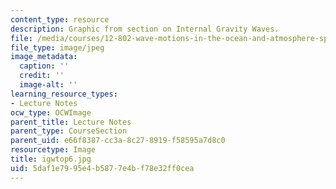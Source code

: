 ```yaml
---
content_type: resource
description: Graphic from section on Internal Gravity Waves.
file: /media/courses/12-802-wave-motions-in-the-ocean-and-atmosphere-spring-2004/5daf1e7995e4b5877e4bf78e32ff0cea_igwtop6.jpg
file_type: image/jpeg
image_metadata:
  caption: ''
  credit: ''
  image-alt: ''
learning_resource_types:
- Lecture Notes
ocw_type: OCWImage
parent_title: Lecture Notes
parent_type: CourseSection
parent_uid: e66f8387-cc3a-8c27-8919-f58595a7d8c0
resourcetype: Image
title: igwtop6.jpg
uid: 5daf1e79-95e4-b587-7e4b-f78e32ff0cea
---
```

